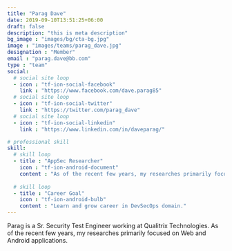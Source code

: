 ```yaml
---
title: "Parag Dave"
date: 2019-09-10T13:51:25+06:00
draft: false
description: "this is meta description"
bg_image : "images/bg/cta-bg.jpg"
image : "images/teams/parag_dave.jpg"
designation : "Member"
email : "parag.dave@bb.com"
type : "team"
social:
  # social site loop
  - icon : "tf-ion-social-facebook"
    link : "https://www.facebook.com/dave.parag85"
  # social site loop
  - icon : "tf-ion-social-twitter"
    link : "https://twitter.com/parag_dave"
  # social site loop
  - icon : "tf-ion-social-linkedin"
    link : "https://www.linkedin.com/in/daveparag/"

# professional skill
skill:
  # skill loop
  - title : "AppSec Researcher"
    icon : "tf-ion-android-document"
    content : "As of the recent few years, my researches primarily focused on Web and Android applications where my main focus stays on perform DAST of Mobile & Web app's Security Audits. Analyze root causes of security vulnerabilities and deliver strategic recommendations during security reviews."
    
  # skill loop
  - title : "Career Goal"
    icon : "tf-ion-android-bulb"
    content : "Learn and grow career in DevSecOps domain."
---
```


Parag is a Sr. Security Test Engineer working at Qualitrix Technologies. As of the recent few years, my researches primarily focused on Web and Android applications.